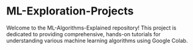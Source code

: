 # ML-Exploration-Projects
Welcome to the ML-Algorithms-Explained repository! This project is dedicated to providing comprehensive, hands-on tutorials for understanding various machine learning algorithms using Google Colab.
